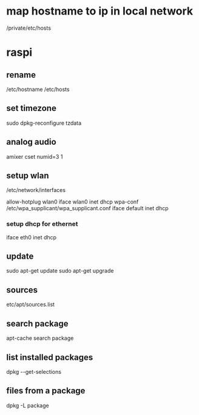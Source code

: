 # map hostname to ip in local network

/private/etc/hosts

# raspi

## rename

/etc/hostname
/etc/hosts

## set timezone

sudo dpkg-reconfigure tzdata

## analog audio

amixer cset numid=3 1

## setup wlan

/etc/network/interfaces

allow-hotplug wlan0
iface wlan0 inet dhcp
    wpa-conf /etc/wpa_supplicant/wpa_supplicant.conf
iface default inet dhcp

### setup dhcp for ethernet

iface eth0 inet dhcp

## update

sudo apt-get update
sudo apt-get upgrade

## sources

etc/apt/sources.list

## search package

apt-cache search package

## list installed packages

dpkg --get-selections

## files from a package

dpkg -L package
